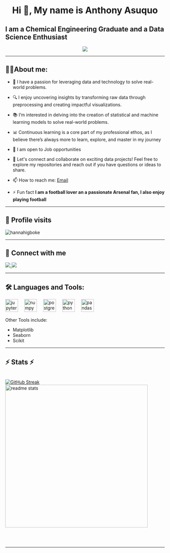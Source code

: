 <h1 align="center">Hi 👋, My name is Anthony Asuquo</h1>

## I am a Chemical Engineering Graduate and a Data Science Enthusiast


<center>
  <img src="https://cdn.dribbble.com/users/2348943/screenshots/16317851/media/57ce47c35e29cc8f5cc76193ca7dbdb1.png?resize=800x600&vertical=center">
</center>

<hr/>
<h2 align="left">👩‍🚀About me:</h2>

- 🧠 I have a passion for leveraging data and technology to solve real-world problems.
  
- 🔍 I enjoy uncovering insights by transforming raw data through preprocessing and creating impactful visualizations.

- 📚 I’m interested in delving into the creation of statistical and machine learning models to solve real-world problems.
  
- 📊 Continuous learning is a core part of my professional ethos, as I believe there’s always more to learn, explore, and master in my journey
  
- 👐 I am open to Job opportunities
  
- 🤝 Let's connect and collaborate on exciting data projects! Feel free to explore my repositories and reach out if you have questions or ideas to share.
  
- 📫 How to reach me: [Email](asuquoanthony2@gmail.com)
  
- ⚡ Fun fact **I am a football lover an a passionate Arsenal fan, I also enjoy playing football**

<hr/>
<h2 align="left">🤼 Profile visits</h2>

<p align="left"> <img src="https://komarev.com/ghpvc/?username=AsuquoAA&label=Profile%20views&color=0e75b6&style=flat" alt="hannahigboke" /> </p>


<hr/>
<h2 align="left">🔗 Connect with me</h2>

<div align="left"> 
  <a href="asuquoanthony2@gmail.com">
    <img src="https://img.shields.io/badge/Gmail-333333?style=for-the-badge&logo=gmail&logoColor=red" />
  </a>
  <a href="https://www.linkedin.com/in/anthony-asuquo-718200227/" target="_blank">
    <img src="https://img.shields.io/badge/LinkedIn-0077B5?style=for-the-badge&logo=linkedin&logoColor=white" target="_blank" />
  </a>
  </a>
</div>


<hr/>
<h2 align="left">🛠 Languages and Tools:</h2>

<p align="center"> 

<div align="left">
  <img src="https://cdn.jsdelivr.net/gh/devicons/devicon/icons/jupyter/jupyter-original.svg" height="40" alt="jupyter logo"  />
  <img width="12" />
  <img src="https://cdn.jsdelivr.net/gh/devicons/devicon/icons/numpy/numpy-original.svg" height="40" alt="numpy logo"  />
  <img width="12" />
  <img src="https://cdn.jsdelivr.net/gh/devicons/devicon/icons/postgresql/postgresql-original.svg" height="40" alt="postgresql logo"  />
  <img width="12" />
  <img src="https://cdn.jsdelivr.net/gh/devicons/devicon/icons/python/python-original.svg" height="40" alt="python logo"  />
  <img width="12" />
  <img src="https://cdn.jsdelivr.net/gh/devicons/devicon/icons/pandas/pandas-original.svg" height="40" alt="pandas logo"  />
</div>
</p>

Other Tools include:
- Matplotlib
- Seaborn
- Scikit


<hr/>

<h2 align="left">⚡ Stats ⚡</h2>
<br>
<div align=left>
<a href="https://git.io/streak-stats"><img src="https://github-readme-streak-stats-ashy-sigma.vercel.app?user=AsuquoAA&theme=onedark-duo" alt="GitHub Streak" /></a>
  <img width=450 src="https://github-readme-stats.vercel.app/api?username=AsuquoAA&theme=dark&show_icons=true" alt="readme stats" />
  <br/>
<!-- <img width=325 align="center" src="https://github-readme-stats-salesp07.vercel.app/api/top-langs/?username=HannahIgboke&hide=HTML&langs_count=8&layout=compact&theme=react&border_radius=10&size_weight=0.5&count_weight=0.5&exclude_repo=github-readme-stats" alt="top langs" -->
</div>

<br/><br/>

<hr/>
